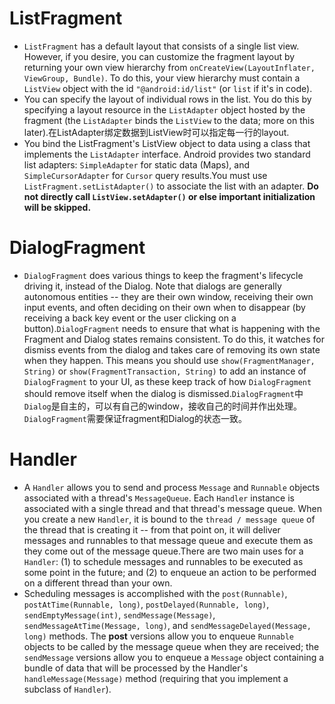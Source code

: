 ListFragment
============
+ ``ListFragment`` has a default layout that consists of a single list view. However, if you desire, you can customize the fragment layout by returning your own view hierarchy from ``onCreateView(LayoutInflater, ViewGroup, Bundle)``. To do this, your view hierarchy must contain a ``ListView`` object with the id ``"@android:id/list"`` (or ``list`` if it's in code).
+ You can specify the layout of individual rows in the list. You do this by specifying a layout resource in the ``ListAdapter`` object hosted by the fragment (the ``ListAdapter`` binds the ``ListView`` to the data; more on this later).在ListAdapter绑定数据到ListView时可以指定每一行的layout.
+ You bind the ListFragment's ListView object to data using a class that implements the ``ListAdapter`` interface. Android provides two standard list adapters: ``SimpleAdapter`` for static data (Maps), and ``SimpleCursorAdapter`` for ``Cursor`` query results.You must use ``ListFragment.setListAdapter()`` to associate the list with an adapter. **Do not directly call ``ListView.setAdapter()`` or else important initialization will be skipped.**

DialogFragment
==============
+ ``DialogFragment`` does various things to keep the fragment's lifecycle driving it, instead of the Dialog. Note that dialogs are generally autonomous entities -- they are their own window, receiving their own input events, and often deciding on their own when to disappear (by receiving a back key event or the user clicking on a button).``DialogFragment`` needs to ensure that what is happening with the Fragment and Dialog states remains consistent. To do this, it watches for dismiss events from the dialog and takes care of removing its own state when they happen. This means you should use ``show(FragmentManager, String)`` or ``show(FragmentTransaction, String)`` to add an instance of ``DialogFragment`` to your UI, as these keep track of how ``DialogFragment`` should remove itself when the dialog is dismissed.``DialogFragment``中``Dialog``是自主的，可以有自己的window，接收自己的时间并作出处理。``DialogFragment``需要保证fragment和Dialog的状态一致。

Handler
=========
+ A ``Handler`` allows you to send and process ``Message`` and ``Runnable`` objects associated with a thread's ``MessageQueue``. Each ``Handler`` instance is associated with a single thread and that thread's message queue. When you create a new ``Handler``, it is bound to the ``thread / message queue`` of the thread that is creating it -- from that point on, it will deliver messages and runnables to that message queue and execute them as they come out of the message queue.There are two main uses for a ``Handler``: (1) to schedule messages and runnables to be executed as some point in the future; and (2) to enqueue an action to be performed on a different thread than your own.
+ Scheduling messages is accomplished with the ``post(Runnable)``, ``postAtTime(Runnable, long)``, ``postDelayed(Runnable, long)``, ``sendEmptyMessage(int)``, ``sendMessage(Message)``, ``sendMessageAtTime(Message, long)``, and ``sendMessageDelayed(Message, long)`` methods. The **post** versions allow you to enqueue ``Runnable`` objects to be called by the message queue when they are received; the ``sendMessage`` versions allow you to enqueue a ``Message`` object containing a bundle of data that will be processed by the Handler's ``handleMessage(Message)`` method (requiring that you implement a subclass of ``Handler``).